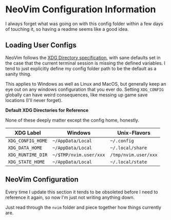 # NeoVim Configuration Information 

I always forget what was going on with this config folder within a few days of touching it, 
so having a readme seems like a good idea. 

## Loading User Configs
NeoVim follows the [XDG Directory specification](https://specifications.freedesktop.org/basedir-spec), 
with sane defaults set in the case that the current terminal session is missing the defined variables.
I tend to just explicitly define my config folder path to be the default as a sanity thing. 

This applies to Windows as well as Linux and MacOS, 
but generally keep an eye out on any windows configuration that you ever do. 
Setting `XDG_CONFIG` globally can have weird consequences, like messing up game save locations
(I'll never forget).

**Default XDG Directories for Reference** 

None of these deeply matter except the config home, honestly. 

| XDG Label         | Windows                | Unix-Flavors         |
|-------------------|------------------------|----------------------|
| `XDG_CONFIG_HOME` | `~/AppData/Local`      | `~/.config`          | 
| `XDG_DATA_HOME`   | `~/AppData/Local`      | `~/.local/share`     |
| `XDG_RUNTIME_DIR` | `~/$TMP/nvim.user/xxx` | `/tmp/nvim.user/xxx` |
| `XDG_STATE_HOME`  | `~/AppData/Local`      | `~/.local/state`     |


## NeoVim Configuration

Every time I update this section it tends to be obsoleted before I need to reference it again, 
so now I'm just not writing anything down. 

Just read through the `nvim` folder and piece together how things currently are. 